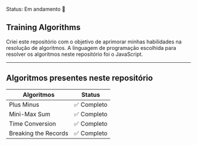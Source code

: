 Status: Em andamento  🚧

## Training Algorithms
Criei este repositório com o objetivo de aprimorar minhas habilidades na resolução de algoritmos. A linguagem de programação escolhida para resolver os algoritmos neste repositório foi o JavaScript.
<hr/>

## Algoritmos presentes neste repositório

| Algoritmos | Status |
| ---------- | ------------ |
| Plus Minus | ✅ Completo |
| Mini-Max Sum | ✅ Completo |
| Time Conversion | ✅ Completo |
| Breaking the Records | ✅ Completo |
